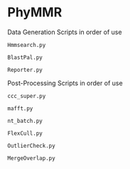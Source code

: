 # PhyMMR

Data Generation Scripts in order of use

	Hmmsearch.py

	BlastPal.py

	Reporter.py


Post-Processing Scripts in order of use

	ccc_super.py

	mafft.py

	nt_batch.py

	FlexCull.py

	OutlierCheck.py
	
	MergeOverlap.py

